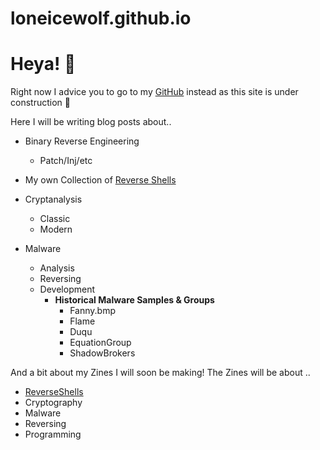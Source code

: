 # loneicewolf.github.io
# Heya! 💜 
Right now I advice you to go to my [GitHub](https://github.com/loneicewolf) instead as this site is under construction 💜

Here I will be writing blog posts about..
- Binary Reverse Engineering
  - Patch/Inj/etc

- My own Collection of [Reverse Shells](https://github.com/loneicewolf/ReverseShells)

- Cryptanalysis
  - Classic
  - Modern

- Malware
  - Analysis
  - Reversing
  - Development
    - **Historical Malware Samples & Groups**
        - Fanny.bmp
        - Flame
        - Duqu
      - EquationGroup
      - ShadowBrokers


And a bit about my Zines I will soon be making!
The Zines will be about ..
  - [ReverseShells](https://github.com/loneicewolf/ReverseShells)
  - Cryptography
  - Malware
  - Reversing
  - Programming
  
  
